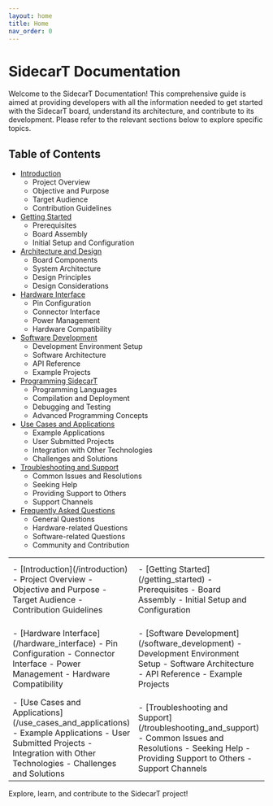 ```yaml
---
layout: home
title: Home
nav_order: 0
---
```


# SidecarT Documentation 
Welcome to the SidecarT Documentation! This comprehensive guide is aimed at providing developers with all the information needed to get started with the SidecarT board, understand its architecture, and contribute to its development. Please refer to the relevant sections below to explore specific topics.

## Table of Contents
- [Introduction](/introduction)
   - Project Overview
   - Objective and Purpose
   - Target Audience
   - Contribution Guidelines
- [Getting Started](/getting_started)
   - Prerequisites
   - Board Assembly
   - Initial Setup and Configuration
- [Architecture and Design](/architecture_and_design)
   - Board Components
   - System Architecture
   - Design Principles
   - Design Considerations
- [Hardware Interface](/hardware_interface)
   - Pin Configuration
   - Connector Interface
   - Power Management
   - Hardware Compatibility
- [Software Development](/software_development)
   - Development Environment Setup
   - Software Architecture
   - API Reference
   - Example Projects
- [Programming SidecarT](/programming_sidecart)
   - Programming Languages
   - Compilation and Deployment
   - Debugging and Testing
   - Advanced Programming Concepts
- [Use Cases and Applications](/use_cases_and_applications)
   - Example Applications
   - User Submitted Projects
   - Integration with Other Technologies
   - Challenges and Solutions
- [Troubleshooting and Support](/troubleshooting_and_support)
   - Common Issues and Resolutions
   - Seeking Help
   - Providing Support to Others
   - Support Channels
- [Frequently Asked Questions](/frequently_asked_questions)
   - General Questions
   - Hardware-related Questions
   - Software-related Questions
   - Community and Contribution


<table>
    <tr>
        <td>
- [Introduction](/introduction)
   - Project Overview
   - Objective and Purpose
   - Target Audience
   - Contribution Guidelines
        </td>
        <td>
- [Getting Started](/getting_started)
   - Prerequisites
   - Board Assembly
   - Initial Setup and Configuration
        </td>
        <td>
- [Architecture and Design](/architecture_and_design)
   - Board Components
   - System Architecture
   - Design Principles
   - Design Considerations
        </td>
    </tr>
    <tr>
        <td>
- [Hardware Interface](/hardware_interface)
   - Pin Configuration
   - Connector Interface
   - Power Management
   - Hardware Compatibility
        </td>
        <td>
- [Software Development](/software_development)
   - Development Environment Setup
   - Software Architecture
   - API Reference
   - Example Projects
        </td>
        <td>
- [Programming SidecarT](/programming_sidecart)
   - Programming Languages
   - Compilation and Deployment
   - Debugging and Testing
   - Advanced Programming Concepts
        </td>
    </tr>
    <tr>
        <td>
- [Use Cases and Applications](/use_cases_and_applications)
   - Example Applications
   - User Submitted Projects
   - Integration with Other Technologies
   - Challenges and Solutions
        </td>
        <td>
- [Troubleshooting and Support](/troubleshooting_and_support)
   - Common Issues and Resolutions
   - Seeking Help
   - Providing Support to Others
   - Support Channels
        </td>
        <td>
- [Frequently Asked Questions](/frequently_asked_questions)
   - General Questions
   - Hardware-related Questions
   - Software-related Questions
   - Community and Contribution
        </td>
    </tr>
</table>



Explore, learn, and contribute to the SidecarT project!

